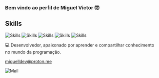 
### Bem vindo ao perfil de Miguel Victor 🉑

## Skills

![Skills](https://img.shields.io/badge/HTML5-E34826?style=for-the-badge&logo=html5&logoColor=black)
![Skills](https://img.shields.io/badge/PHP-777BB4?style=for-the-badge&logo=php&logoColor=pink)
![Skills](https://img.shields.io/badge/JavaScript-fcdf1e?style=for-the-badge&logo=javascript&logoColor=black)
![Skills](https://img.shields.io/badge/Node.js-43853D?style=for-the-badge&logo=node.js&logoColor=black)
![Skills](https://img.shields.io/badge/Python-3776AB?style=for-the-badge&logo=python&logoColor=black)

💻 Desenvolvedor, apaixonado por aprender e compartilhar conhecimento no mundo da programação.

miguelldev@proton.me           


 ![Mail](https://img.shields.io/badge/ProtonMail-8B89CC?style=for-the-badge&logo=protonmail&logoColor=black) 

